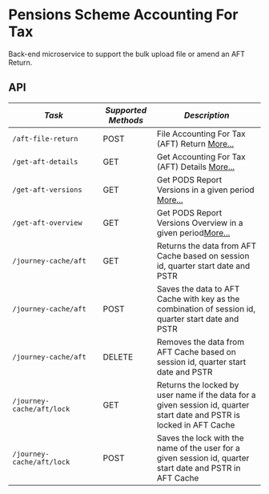 Pensions Scheme Accounting For Tax
==================================

Back-end microservice to support the bulk upload file or amend an AFT Return.

API
---

| *Task*                                                                | *Supported Methods* | *Description*                                                                                                          |
|-----------------------------------------------------------------------|---------------------|------------------------------------------------------------------------------------------------------------------------|
| ```/aft-file-return                                     ```           | POST                | File Accounting For Tax (AFT) Return [More...](docs/aft-file-return.md)                                                |
| ```/get-aft-details                                       ```         | GET                 | Get Accounting For Tax (AFT) Details [More...](docs/get-aft-details.md)                                                |
| ```/get-aft-versions                                     ```          | GET                 | Get PODS Report Versions in a given period [More...](docs/get-aft-versions.md)                                         |
| ```/get-aft-overview                                              ``` | GET                 | Get PODS Report Versions Overview in a given period[More...](docs/get-aft-overview.md)                                 |
| ```/journey-cache/aft               ```                               | GET                 | Returns the data from AFT Cache based on session id, quarter start date and PSTR                                       |    
| ```/journey-cache/aft               ```                               | POST                | Saves the data to AFT Cache with key as the combination of session id, quarter start date and PSTR                     |     
| ```/journey-cache/aft               ```                               | DELETE              | Removes the data from AFT Cache based on session id, quarter start date and PSTR                                       |      
| ```/journey-cache/aft/lock   ```                                      | GET                 | Returns the locked by user name if the data for a given session id, quarter start date and PSTR is locked in AFT Cache |
| ```/journey-cache/aft/lock                     ```                    | POST                | Saves the lock with the name of the user for a given session id, quarter start date and PSTR in AFT Cache              |   
